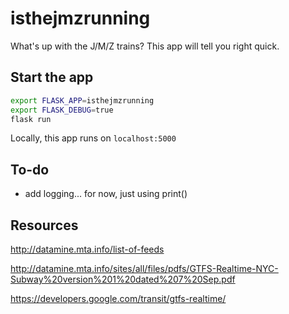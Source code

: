 # isthejmzrunning

What's up with the J/M/Z trains? This app will tell you right quick.

## Start the app

``` sh
export FLASK_APP=isthejmzrunning
export FLASK_DEBUG=true
flask run
```

Locally, this app runs on `localhost:5000`

## To-do
- add logging... for now, just using print()

## Resources
http://datamine.mta.info/list-of-feeds

http://datamine.mta.info/sites/all/files/pdfs/GTFS-Realtime-NYC-Subway%20version%201%20dated%207%20Sep.pdf

https://developers.google.com/transit/gtfs-realtime/